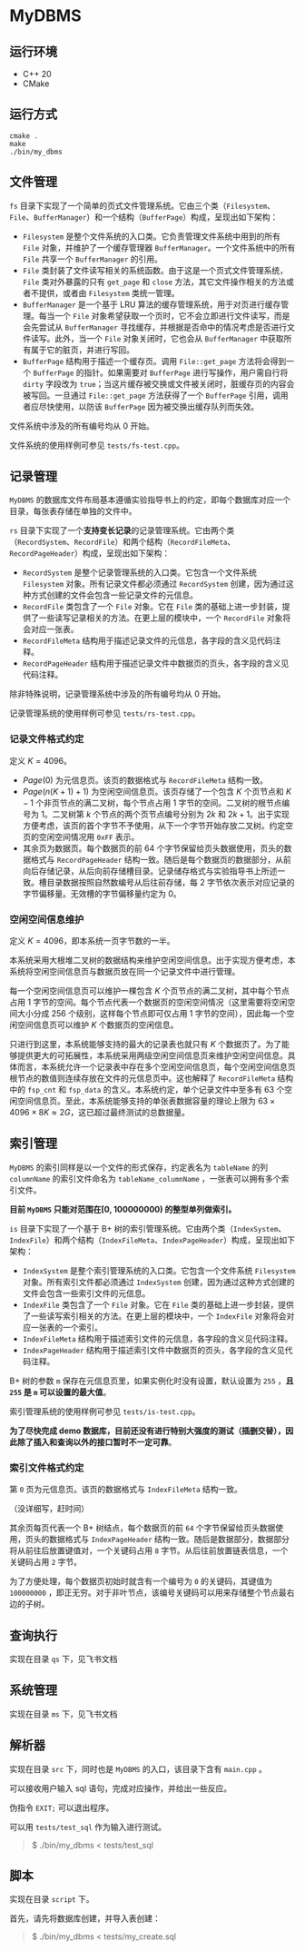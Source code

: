 # MyDBMS

## 运行环境

- C++ 20
- CMake

## 运行方式

```shell
cmake .
make
./bin/my_dbms
```

## 文件管理

`fs` 目录下实现了一个简单的页式文件管理系统。它由三个类（`Filesystem`、`File`、`BufferManager`）和一个结构（`BufferPage`）构成，呈现出如下架构：

- `Filesystem` 是整个文件系统的入口类。它负责管理文件系统中用到的所有 `File` 对象，并维护了一个缓存管理器 `BufferManager`。一个文件系统中的所有 `File` 共享一个 `BufferManager` 的引用。
- `File` 类封装了文件读写相关的系统函数。由于这是一个页式文件管理系统，`File` 类对外暴露的只有 `get_page` 和 `close` 方法，其它文件操作相关的方法或者不提供，或者由 `Filesystem` 类统一管理。
- `BufferManager` 是一个基于 LRU 算法的缓存管理系统，用于对页进行缓存管理。每当一个 `File` 对象希望获取一个页时，它不会立即进行文件读写，而是会先尝试从 `BufferManager` 寻找缓存，并根据是否命中的情况考虑是否进行文件读写。此外，当一个 `File` 对象关闭时，它也会从 `BufferManager` 中获取所有属于它的脏页，并进行写回。
- `BufferPage` 结构用于描述一个缓存页。调用 `File::get_page` 方法将会得到一个 `BufferPage` 的指针。如果需要对 `BufferPage` 进行写操作，用户需自行将 `dirty` 字段改为 `true`；当这片缓存被交换或文件被关闭时，脏缓存页的内容会被写回。一旦通过 `File::get_page` 方法获得了一个 `BufferPage` 引用，调用者应尽快使用，以防该 `BufferPage` 因为被交换出缓存队列而失效。

文件系统中涉及的所有编号均从 $0$ 开始。

文件系统的使用样例可参见 `tests/fs-test.cpp`。

## 记录管理

`MyDBMS` 的数据库文件布局基本遵循实验指导书上的约定，即每个数据库对应一个目录，每张表存储在单独的文件中。

`rs` 目录下实现了一个**支持变长记录**的记录管理系统。它由两个类（`RecordSystem`、`RecordFile`）和两个结构（`RecordFileMeta`、`RecordPageHeader`）构成，呈现出如下架构：

- `RecordSystem` 是整个记录管理系统的入口类。它包含一个文件系统 `Filesystem` 对象。所有记录文件都必须通过 `RecordSystem` 创建，因为通过这种方式创建的文件会包含一些记录文件的元信息。
- `RecordFile` 类包含了一个 `File` 对象。它在 `File` 类的基础上进一步封装，提供了一些读写记录相关的方法。在更上层的模块中，一个 `RecordFile` 对象将会对应一张表。
- `RecordFileMeta` 结构用于描述记录文件的元信息，各字段的含义见代码注释。
- `RecordPageHeader` 结构用于描述记录文件中数据页的页头，各字段的含义见代码注释。

除非特殊说明，记录管理系统中涉及的所有编号均从 $0$ 开始。

记录管理系统的使用样例可参见 `tests/rs-test.cpp`。

### 记录文件格式约定

定义 $K=4096$。

- $Page(0)$ 为元信息页。该页的数据格式与 `RecordFileMeta` 结构一致。
- $Page(n(K+1)+1)$ 为空闲空间信息页。该页存储了一个包含 $K$ 个页节点和 $K-1$ 个非页节点的满二叉树，每个节点占用 $1$ 字节的空间。二叉树的根节点编号为 $1$。二叉树第 $k$ 个节点的两个页节点编号分别为 $2k$ 和 $2k+1$。出于实现方便考虑，该页的首个字节不予使用，从下一个字节开始存放二叉树。约定空页的空闲空间情况用 `0xFF` 表示。
- 其余页为数据页。每个数据页的前 $64$ 个字节保留给页头数据使用，页头的数据格式与 `RecordPageHeader` 结构一致。随后是每个数据页的数据部分，从前向后存储记录，从后向前存储槽目录。记录储存格式与实验指导书上所述一致。槽目录数据按照自然数编号从后往前存储，每 $2$ 字节依次表示对应记录的字节偏移量。无效槽的字节偏移量约定为 $0$。

### 空闲空间信息维护

定义 $K=4096$，即本系统一页字节数的一半。

本系统采用大根堆二叉树的数据结构来维护空闲空间信息。出于实现方便考虑，本系统将空闲空间信息页与数据页放在同一个记录文件中进行管理。

每一个空闲空间信息页可以维护一棵包含 $K$ 个页节点的满二叉树，其中每个节点占用 $1$ 字节的空间。每个节点代表一个数据页的空闲空间情况（这里需要将空闲空间大小分成 $256$ 个级别，这样每个节点即可仅占用 $1$ 字节的空间），因此每一个空闲空间信息页可以维护 $K$ 个数据页的空闲信息。

只进行到这里，本系统能够支持的最大的记录表也就只有 $K$ 个数据页了。为了能够提供更大的可拓展性，本系统采用两级空闲空间信息页来维护空闲空间信息。具体而言，本系统允许一个记录表中存在多个空闲空间信息页，每个空闲空间信息页根节点的数值则连续存放在文件的元信息页中。这也解释了 `RecordFileMeta` 结构中的 `fsp_cnt` 和 `fsp_data` 的含义。本系统约定，单个记录文件中至多有 $63$ 个空闲空间信息页。至此，本系统能够支持的单张表数据容量的理论上限为 $63\times4096\times8K\approx2G$，这已超过最终测试的总数据量。

## 索引管理

`MyDBMS` 的索引同样是以一个文件的形式保存，约定表名为 `tableName` 的列 `columnName` 的索引文件命名为 `tableName_columnName` ，一张表可以拥有多个索引文件。

**目前 `MyDBMS` 只能对范围在[0, 100000000) 的整型单列做索引。**

`is` 目录下实现了一个基于 B+ 树的索引管理系统。它由两个类（`IndexSystem`、`IndexFile`）和两个结构（`IndexFileMeta`、`IndexPageHeader`）构成，呈现出如下架构：

- `IndexSystem` 是整个索引管理系统的入口类。它包含一个文件系统 `Filesystem` 对象。所有索引文件都必须通过 `IndexSystem` 创建，因为通过这种方式创建的文件会包含一些索引文件的元信息。
- `IndexFile` 类包含了一个 `File` 对象。它在 `File` 类的基础上进一步封装，提供了一些读写索引相关的方法。在更上层的模块中，一个 `IndexFile` 对象将会对应一张表的一个索引。
- `IndexFileMeta` 结构用于描述索引文件的元信息，各字段的含义见代码注释。
- `IndexPageHeader` 结构用于描述索引文件中数据页的页头，各字段的含义见代码注释。

B+ 树的参数 `m` 保存在元信息页里，如果实例化时没有设置，默认设置为 `255` ，**且 `255` 是 `m` 可以设置的最大值**。

索引管理系统的使用样例可参见 `tests/is-test.cpp`。

**为了尽快完成 demo 数据库，目前还没有进行特别大强度的测试（插删交替），因此除了插入和查询以外的接口暂时不一定可靠**。

### 索引文件格式约定

第 `0` 页为元信息页。该页的数据格式与 `IndexFileMeta` 结构一致。

（没详细写，赶时间）

其余页每页代表一个 B+ 树结点，每个数据页的前 `64` 个字节保留给页头数据使用，页头的数据格式与 `IndexPageHeader` 结构一致。随后是数据部分，数据部分将从前往后放置键值对，一个关键码占用 `8` 字节。从后往前放置链表信息，一个关键码占用 `2` 字节。

为了方便处理，每个数据页初始时就含有一个编号为 `0` 的关键码，其键值为 `100000000` ，即正无穷。对于非叶节点，该编号关键码可以用来存储整个节点最右边的子树。

## 查询执行

实现在目录 `qs` 下，见飞书文档

## 系统管理

实现在目录 `ms` 下，见飞书文档

## 解析器

实现在目录 `src` 下，同时也是 `MyDBMS` 的入口，该目录下含有 `main.cpp` 。

可以接收用户输入 sql 语句，完成对应操作，并给出一些反应。

伪指令 `EXIT;` 可以退出程序。

可以用 `tests/test_sql` 作为输入进行测试。

> $ ./bin/my_dbms < tests/test_sql

## 脚本

实现在目录 `script` 下。



首先，请先将数据库创建，并导入表创建：

> $ ./bin/my_dbms < tests/my_create.sql



